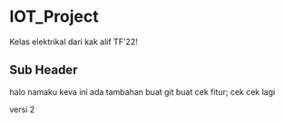 # IOT_Project

Kelas elektrikal dari kak alif TF'22!

## Sub Header

halo namaku keva
ini ada tambahan buat git buat cek fitur; cek cek lagi

versi 2
